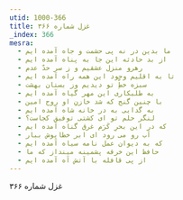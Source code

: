 ```yaml
---
utid: 1000-366
title: غزل شماره ۳۶۶
_index: 366
mesra:
  - ما بدین در نه پی حشمت و جاه آمده ایم
  - از بد حادثه این جا به پناه آمده ایم
  - رهرو منزل عشقیم و ز سر حدّ عدم
  - تا به اقلیم وجود این همه راه آمده ایم
  - سبزه خطِّ تو دیدیم وز بستان بهشت
  - به طلبکاری این مهر گیاه آمده ایم
  - با چنین گنج که شد خازنِ او روح امین
  - به گدایی به در خانه شاه آمده ایم
  - لنگر حلم تو ای کشتی توفیق کجاست؟
  - که در این بحرِ کَرَم غرق گناه آمده ایم
  - آب رو می رود ای ابر خطاپوش ببار
  - که به دیوان عمل نامه سیاه آمده ایم
  - حافظ این خرقه پشمینه مینداز که ما
  - از پی قافله با آتش آه آمده ایم
---
```

غزل شماره ۳۶۶
